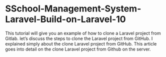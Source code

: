 # SSchool-Management-System-Laravel-Build-on-Laravel-10
This tutorial will give you an example of how to clone a Laravel project from Gitlab. let’s discuss the steps to clone the Laravel project from GitHub. I explained simply about the clone Laravel project from GitHub. This article goes into detail on the clone Laravel project from Github on the server.
